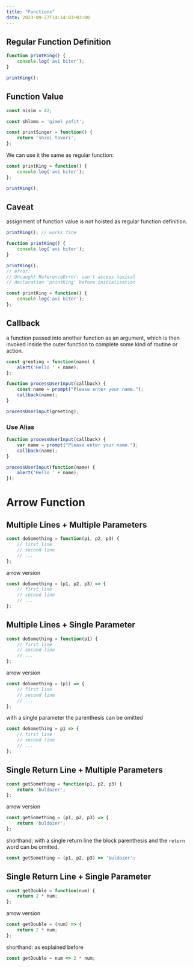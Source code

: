 ```yaml
---
title: "Functions"
date: 2023-09-27T14:14:03+03:00
---
```


## Regular Function Definition

```js
function printKing() {
    console.log('avi biter');
}

printKing();
```

## Function Value

```js
const nisim = 42;

const shlomo = 'gimel yafit';

const printSinger = function() {
    return 'shimi tavori';
};
```

We can use it the same as regular function:

```js
const printKing = function() {
    console.log('avi biter');
};

printKing();
```

## Caveat

assignment of function value is not hoisted as regular function definition.

```js
printKing(); // works fine

function printKing() {
    console.log('avi biter');
}
```

```js
printKing();
// error:
// Uncaught ReferenceError: can't access lexical
// declaration 'printKing' before initialization

const printKing = function() {
    console.log('avi biter');
};
```

## Callback

a function passed into another function as an argument, which is then invoked
inside the outer function to complete some kind of routine or action.

```js
const greeting = function(name) {
	alert('Hello ' + name);
};

function processUserInput(callback) {
	const name = prompt("Please enter your name.");
	callback(name);
}

processUserInput(greeting);
```

### Use Alias

```js
function processUserInput(callback) {
	var name = prompt("Please enter your name.");
	callback(name);
}

processUserInput(function(name) {
	alert('Hello ' + name);
});
```

# Arrow Function

## Multiple Lines + Multiple Parameters

```js
const doSomething = function(p1, p2, p3) {
    // first line
    // second line
    // ...
};
```

arrow version

```js
const doSomething = (p1, p2, p3) => {
    // first line
    // second line
    // ...
};
```

## Multiple Lines + Single Parameter

```js
const doSomething = function(p1) {
    // first line
    // second line
    // ...
};
```

arrow version

```js
const doSomething = (p1) => {
    // first line
    // second line
    // ...
};
```

with a single parameter the parenthesis can be omitted

```js
const doSomething = p1 => {
    // first line
    // second line
    // ...
};
```

## Single Return Line + Multiple Parameters

```js
const getSomething = function(p1, p2, p3) {
    return 'buldozer';
};
```

arrow version

```js
const getSomething = (p1, p2, p3) => {
    return 'buldozer';
};
```

shorthand: with a single return line the block parenthesis and the `return` word
can be omitted.

```js
const getSomething = (p1, p2, p3) => 'buldozer';
```

## Single Return Line + Single Parameter

```js
const getDouble = function(num) {
    return 2 * num;
};
```

arrow version

```js
const getDouble = (num) => {
    return 2 * num;
};
```

shorthand: as explained before

```js
const getDouble = num => 2 * num;
```
